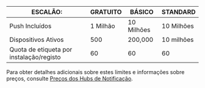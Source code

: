
| ESCALÃO: | GRATUITO | BÁSICO | STANDARD |
| --- | --- | --- | --- |
| Push Incluídos |1 Milhão |10 Milhões |10 Milhões |
| Dispositivos Ativos |500 |200,000 | 10 milhões |
| Quota de etiqueta por instalação/registo |60 |60 |60 |

Para obter detalhes adicionais sobre estes limites e informações sobre preços, consulte [Preços dos Hubs de Notificação](https://azure.microsoft.com/pricing/details/notification-hubs/). 



<!--HONumber=Feb17_HO2-->


